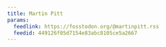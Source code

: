 ```yaml
---
title: Martin Pitt
params:
  feedlink: https://fosstodon.org/@martinpitt.rss
  feedid: 449126f05d7154e83abc8105ce5a2667
---
```

